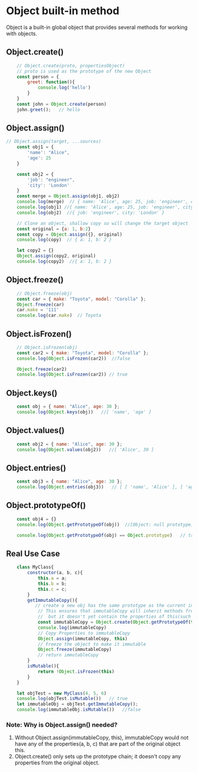 # Object built-in method
Object is a built-in global object that provides several methods for working with objects.
## Object.create()
```js
    // Object.create(proto, propertiesObject)
    // proto is used as the prototype of the new Object
    const person = {
        greet: function(){
            console.log('hello')
        }
    }
    const john = Object.create(person)
    john.greet();   // hello
```

## Object.assign()
```js
// Object.assign(target, ...sources)
    const obj1 = {
        'name': "Alice",
        'age': 25
    }

    const obj2 = {
        'job': "engineer",
        'city': 'London'
    }
    const merge = Object.assign(obj1, obj2)
    console.log(merge)  // { name: 'Alice', age: 25, job: 'engineer', city: 'London' }
    console.log(obj1) //{ name: 'Alice', age: 25, job: 'engineer', city: 'London' }
    console.log(obj2)  //{ job: 'engineer', city: 'London' }

    // Clone an object, shallow copy so will change the target object 
    const original = {a: 1, b:2}
    const copy = Object.assign({}, original)
    console.log(copy)  // { a: 1, b: 2 }

    let copy2 = {}
    Object.assign(copy2, original)
    console.log(copy2)  //{ a: 1, b: 2 }

```
## Object.freeze()
```js
    // Object.freeze(obj)
    const car = { make: "Toyota", model: "Corolla" };
    Object.freeze(car)
    car.make = '111'
    console.log(car.make)  // Toyota
```

## Object.isFrozen()
```js
    // Object.isFrozen(obj)
    const car2 = { make: "Toyota", model: "Corolla" };
    console.log(Object.isFrozen(car2))  //false

    Object.freeze(car2)
    console.log(Object.isFrozen(car2)) // true
```

## Object.keys()
```js
    const obj = { name: "Alice", age: 30 };
    console.log(Object.keys(obj))   //[ 'name', 'age' ]
```

## Object.values()
```js
    const obj2 = { name: "Alice", age: 30 };
    console.log(Object.values(obj2))   //[ 'Alice', 30 ]
```

## Object.entries()
```js
    const obj3 = { name: "Alice", age: 30 };
    console.log(Object.entries(obj3))   // [ [ 'name', 'Alice' ], [ 'age', 30 ] ]
```

## Object.prototypeOf()
```js
    const obj4 = {}
    console.log(Object.getPrototypeOf(obj))  //[Object: null prototype] {}

    console.log(Object.getPrototypeOf(obj) == Object.prototype)   // true

```

## Real Use Case
```js
    class MyClass{
        constructor(a, b, c){
            this.a = a;
            this.b = b;
            this.c = c;
        }
        getImmutableCopy(){
           // create a new obj has the same prototype as the current instance this
            // This ensures that immutableCopy will inherit methods from myClass, 
            //  but it doesn't yet contain the properties of this(such as a, b, and c)
            const immutableCopy = Object.create(Object.getPrototypeOf(this))
            console.log(immutableCopy)
            // Copy Properties to immutableCopy
            Object.assign(immutableCopy, this)
            // Freeze the object to make it immutable
            Object.freeze(immutableCopy)
            // return immutableCopy
        }
        isMutable(){
            return !Object.isFrozen(this)
        }
    }

    let objTest = new MyClass(4, 5, 6)
    console.log(objTest.isMutable())   // true
    let immutableObj = objTest.getImmutableCopy();
    console.log(immutableObj.isMutable())   //false

```
###  Note: Why is Object.assign() needed?
1. Without Object.assign(immutableCopy, this), immutableCopy would not have any of the properties(a, b, c) that are part of the original object this.
2. Object.create() only sets up the prototype chain; it doesn't copy any properties from the original object.

